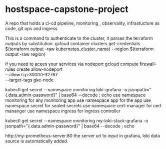 # hostspace-capstone-project
A repo that holds a ci-cd pipeline, monitoring , observality, infrastucture as code, git ops and ingress

This is a command to authenticate to the cluster, it parses the terraform outputs by substitution.
gcloud container clusters get-credentials $(terraform output -raw kubernetes_cluster_name) --region $(terraform output -raw region)

if you need to acees your services via nodeport
gcloud compute firewall-rules create allow-nodeport \
    --allow tcp:30000-32767 \
    --target-tags gke-node

kubectl get secret --namespace monitoring loki-grafana -o jsonpath="{.data.admin-password}" | base64 --decode ; echo
use namespace monitoring for any monitoring app
use namespace app for the app
use namespace secret for sealed secrets
use namespace cert-manager for cert mananger
use namespace ingress for ingress controller

kubectl get secret --namespace monitoring my-loki-stack-grafana -o jsonpath="{.data.admin-password}" | base64 --decode ; echo

http://my-prometheus-server:80   the server url to input in grafana, loki data source is automatically added.
